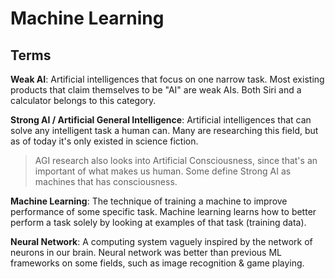 # Machine Learning

## Terms

__Weak AI__: Artificial intelligences that focus on one narrow task. Most existing products that claim themselves to be "AI" are weak AIs. Both Siri and a calculator belongs to this category.

__Strong AI / Artificial General Intelligence__: Artificial intelligences that can solve any intelligent task a human can. Many are researching this field, but as of today it's only existed in science fiction.
> AGI research also looks into Artificial Consciousness, since that's an important of what makes us human. Some define Strong AI as machines that has consciousness.

__Machine Learning__: The technique of training a machine to improve performance of some specific task. Machine learning learns how to better perform a task solely by looking at examples of that task (training data).

__Neural Network__: A computing system vaguely inspired by the network of neurons in our brain. Neural network was better than previous ML frameworks on some fields, such as image recognition & game playing.